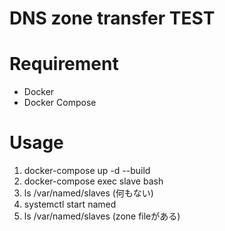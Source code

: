 # DNS zone transfer TEST
# Requirement
- Docker
- Docker Compose
# Usage
1. docker-compose up -d --build
1. docker-compose exec slave bash
1. ls /var/named/slaves (何もない)
1. systemctl start named
1. ls /var/named/slaves (zone fileがある)